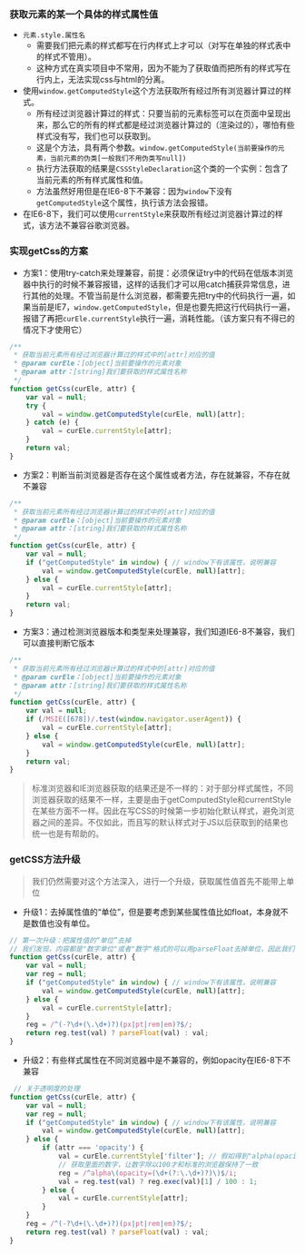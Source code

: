### 获取元素的某一个具体的样式属性值
- `元素.style.属性名`
    - 需要我们把元素的样式都写在行内样式上才可以（对写在单独的样式表中的样式不管用）。
    - 这种方式在真实项目中不常用，因为不能为了获取值而把所有的样式写在行内上，无法实现css与html的分离。
- 使用`window.getComputedStyle`这个方法获取所有经过所有浏览器计算过的样式。
    - 所有经过浏览器计算过的样式：只要当前的元素标签可以在页面中呈现出来，那么它的所有的样式都是经过浏览器计算过的（渲染过的），哪怕有些样式没有写，我们也可以获取到。
    - 这是个方法，具有两个参数。`window.getComputedStyle(当前要操作的元素，当前元素的伪类[一般我们不用伪类写null])`
    - 执行方法获取的结果是`CSSStyleDeclaration`这个类的一个实例：包含了当前元素的所有样式属性和值。
    - 方法虽然好用但是在IE6-8下不兼容：因为`window`下没有`getComputedStyle`这个属性，执行该方法会报错。
- 在IE6-8下，我们可以使用`currentStyle`来获取所有经过浏览器计算过的样式，该方法不兼容谷歌浏览器。

### 实现getCss的方案
- 方案1：使用try-catch来处理兼容，前提：必须保证try中的代码在低版本浏览器中执行的时候不兼容报错，这样的话我们才可以用catch捕获异常信息，进行其他的处理。不管当前是什么浏览器，都需要先把try中的代码执行一遍，如果当前是IE7，`window.getComputedStyle`，但是也要先把这行代码执行一遍，报错了再把`curEle.currentStyle`执行一遍，消耗性能。（该方案只有不得已的情况下才使用它）
```javascript
/**
 * 获取当前元素所有经过浏览器计算过的样式中的[attr]对应的值
 * @param curEle：[object]当前要操作的元素对象
 * @param attr：[string]我们要获取的样式属性名称
 */
function getCss(curEle, attr) {
    var val = null;
    try {
        val = window.getComputedStyle(curEle, null)[attr];
    } catch (e) {
        val = curEle.currentStyle[attr];
    }
    return val;
}
```
- 方案2：判断当前浏览器是否存在这个属性或者方法，存在就兼容，不存在就不兼容
```javascript
/**
 * 获取当前元素所有经过浏览器计算过的样式中的[attr]对应的值
 * @param curEle：[object]当前要操作的元素对象
 * @param attr：[string]我们要获取的样式属性名称
 */
function getCss(curEle, attr) {
    var val = null;
    if ("getComputedStyle" in window) { // window下有该属性，说明兼容
        val = window.getComputedStyle(curEle, null)[attr];
    } else {
        val = curEle.currentStyle[attr];
    }
    return val;
}
```
- 方案3：通过检测浏览器版本和类型来处理兼容，我们知道IE6-8不兼容，我们可以直接判断它版本
```javascript
/**
 * 获取当前元素所有经过浏览器计算过的样式中的[attr]对应的值
 * @param curEle：[object]当前要操作的元素对象
 * @param attr：[string]我们要获取的样式属性名称
 */
function getCss(curEle, attr) {
    var val = null;
    if (/MSIE([678])/.test(window.navigator.userAgent)) {
        val = curEle.currentStyle[attr];
    } else {
        val = window.getComputedStyle(curEle, null)[attr];
    }
    return val;
}
```
> 标准浏览器和IE浏览器获取的结果还是不一样的：对于部分样式属性，不同浏览器获取的结果不一样，主要是由于getComputedStyle和currentStyle在某些方面不一样。因此在写CSS的时候第一步初始化默认样式，避免浏览器之间的差异。不仅如此，而且写的默认样式对于JS以后获取到的结果也统一也是有帮助的。

### getCSS方法升级
> 我们仍然需要对这个方法深入，进行一个升级，获取属性值首先不能带上单位
- 升级1：去掉属性值的“单位”，但是要考虑到某些属性值比如float，本身就不是数值也没有单位。
```javascript
// 第一次升级：把属性值的“单位”去掉
// 我们发现，内容都是"数字单位"或者"数字"格式的可以用parseFloat去掉单位，因此我们使用正则
function getCss(curEle, attr) {
    var val = null;
    var reg = null;
    if ("getComputedStyle" in window) { // window下有该属性，说明兼容
        val = window.getComputedStyle(curEle, null)[attr];
    } else {
        val = curEle.currentStyle[attr];
    }
    reg = /^(-?\d+(\.\d+)?)(px|pt|rem|em)?$/;
    return reg.test(val) ? parseFloat(val) : val;
}
```
- 升级2：有些样式属性在不同浏览器中是不兼容的，例如opacity在IE6-8下不兼容
```javascript
 // 关于透明度的处理
function getCss(curEle, attr) {
    var val = null;
    var reg = null;
    if ("getComputedStyle" in window) { // window下有该属性，说明兼容
        val = window.getComputedStyle(curEle, null)[attr];
    } else {
        if (attr === 'opacity') {
            val = curEle.currentStyle['filter']; // 假如得到"alpha(opacity=10)"把获取到的结果进行剖析
            // 获取里面的数字，让数字除以100才和标准的浏览器保持了一致
            reg = /^alpha\(opacity=(\d+(?:\.\d+)?)\)$/i;
            val = reg.test(val) ? reg.exec(val)[1] / 100 : 1;
        } else {
            val = curEle.currentStyle[attr];
        }
    }
    reg = /^(-?\d+(\.\d+)?)(px|pt|rem|em)?$/;
    return reg.test(val) ? parseFloat(val) : val;
}
```
